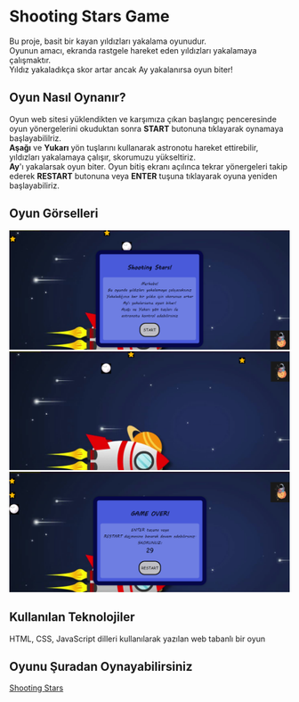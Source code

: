 # Shooting Stars Game
Bu proje, basit bir kayan yıldızları yakalama oyunudur. <br> 
Oyunun amacı, ekranda rastgele hareket eden yıldızları yakalamaya çalışmaktır. <br> 
Yıldız yakaladıkça skor artar ancak Ay yakalanırsa oyun biter!

## Oyun Nasıl Oynanır?
Oyun web sitesi yüklendikten ve karşımıza çıkan başlangıç penceresinde oyun yönergelerini okuduktan sonra **START** butonuna tıklayarak oynamaya başlayabililriz. <br>
**Aşağı** ve **Yukarı** yön tuşlarını kullanarak astronotu hareket ettirebilir, yıldızları yakalamaya çalışır, skorumuzu yükseltiriz. <br>
**Ay**'ı yakalarsak oyun biter. Oyun bitiş ekranı açılınca tekrar yönergeleri takip ederek **RESTART** butonuna veya **ENTER** tuşuna tıklayarak oyuna yeniden başlayabiliriz.

## Oyun Görselleri
![](images/img1.png)
![](images/img2.png)
![](images/img3.png)

## Kullanılan Teknolojiler
HTML, CSS, JavaScript dilleri kullanılarak yazılan web tabanlı bir oyun

## Oyunu Şuradan Oynayabilirsiniz
[Shooting Stars](https://rojda-o.github.io/shooting_stars_game.github.io/)
